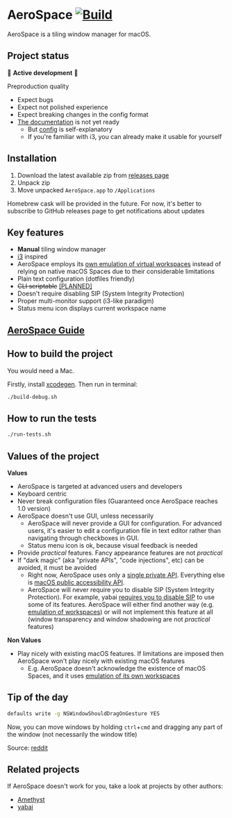 # AeroSpace [![Build](https://github.com/nikitabobko/AeroSpace/actions/workflows/build.yml/badge.svg?branch=main)](https://github.com/nikitabobko/AeroSpace/actions/workflows/build.yml)

AeroSpace is a tiling window manager for macOS.

## Project status

🚧 **Active development** 🚧

Preproduction quality
- Expect bugs
- Expect not polished experience
- Expect breaking changes in the config format
- [The documentation](./docs/guide.md) is not yet ready
  - But [config](./config-examples/default-config.toml) is self-explanatory
  - If you're familiar with i3, you can already make it usable for yourself

## Installation

1. Download the latest available zip from [releases page](https://github.com/nikitabobko/AeroSpace/releases)
2. Unpack zip
3. Move unpacked `AeroSpace.app` to `/Applications`

Homebrew cask will be provided in the future. For now, it's better to subscribe to GitHub releases page to get notifications about
updates

## Key features

- **Manual** tiling window manager
- [i3](https://i3wm.org/) inspired
- AeroSpace employs its [own emulation of virtual workspaces](./docs/guide.md#emulation-of-virtual-workspaces) instead of relying
  on native macOS Spaces due to
  their considerable limitations
- Plain text configuration (dotfiles friendly)
- ~~CLI scriptable~~ [[PLANNED]](https://github.com/nikitabobko/AeroSpace/issues/3)
- Doesn't require disabling SIP (System Integrity Protection)
- Proper multi-monitor support (i3-like paradigm)
- Status menu icon displays current workspace name

## [AeroSpace Guide](./docs/guide.md)

## How to build the project

You would need a Mac.

Firstly, install [xcodegen](https://github.com/yonaskolb/XcodeGen). Then run in terminal:
```bash
./build-debug.sh
```

## How to run the tests

```bash
./run-tests.sh
```

## Values of the project

**Values**
- AeroSpace is targeted at advanced users and developers
- Keyboard centric
- Never break configuration files (Guaranteed once AeroSpace reaches 1.0 version)
- AeroSpace doesn't use GUI, unless necessarily
  - AeroSpace will never provide a GUI for configuration. For advanced users, it's easier to edit a configuration file in text
    editor rather than navigating through checkboxes in GUI.
  - Status menu icon is ok, because visual feedback is needed
- Provide _practical_ features. Fancy appearance features are not _practical_
- If "dark magic" (aka "private APIs", "code injections", etc) can be avoided, it must be avoided
  - Right now, AeroSpace uses only a [single private API](./src/Bridged-Header.h). Everything else is [macOS public accessibility
    API](https://developer.apple.com/documentation/applicationservices/axuielement_h).
  - AeroSpace will never require you to disable SIP (System Integrity Protection). For example, yabai [requires you to disable
    SIP](https://github.com/koekeishiya/yabai/issues/1863) to use some of its features. AeroSpace will either find another way
    (e.g. [emulation of workspaces](./docs/guide.md#emulation-of-virtual-workspaces)) or will not implement this feature at all
    (window transparency and window shadowing are not _practical_ features)

**Non Values**
- Play nicely with existing macOS features. If limitations are imposed then AeroSpace won't play nicely with existing macOS
  features
  - E.g. AeroSpace doesn't acknowledge the existence of macOS Spaces, and it uses [emulation of its own
    workspaces](./docs/guide.md#emulation-of-virtual-workspaces)

## Tip of the day

```bash
defaults write -g NSWindowShouldDragOnGesture YES
```

Now, you can move windows by holding `ctrl`+`cmd` and dragging any part of the window (not necessarily the window title)

Source: [reddit](https://www.reddit.com/r/MacOS/comments/k6hiwk/keyboard_modifier_to_simplify_click_drag_of/)

## Related projects

If AeroSpace doesn't work for you, take a look at projects by other authors:
- [Amethyst](https://github.com/ianyh/Amethyst)
- [yabai](https://github.com/koekeishiya/yabai)